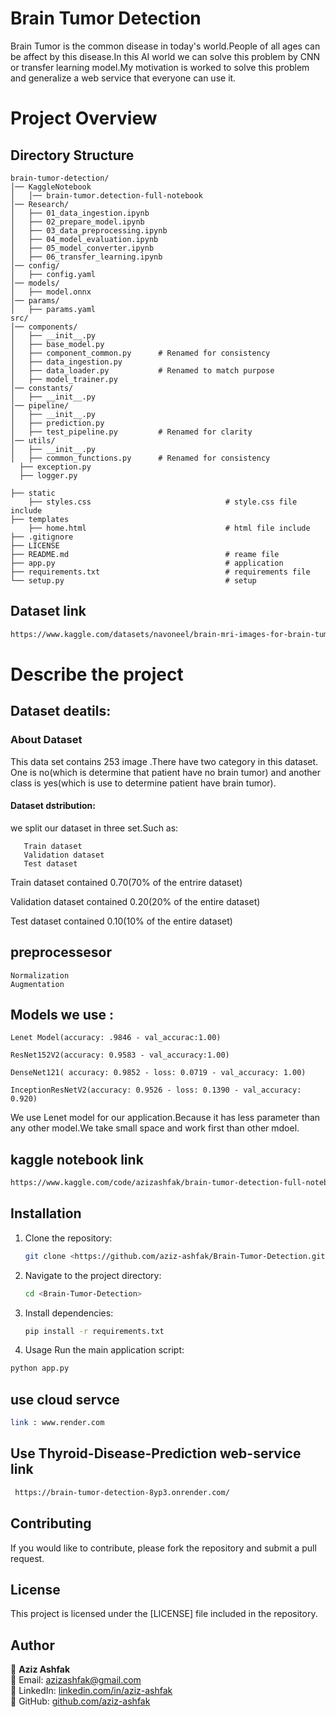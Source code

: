 # Brain Tumor Detection
Brain Tumor is the common disease in today's world.People of all ages can be affect by this disease.In this AI world we can solve this problem by CNN or transfer learning model.My motivation is worked to solve this problem and generalize a web service that everyone can use it.
# Project Overview
## Directory Structure
```
brain-tumor-detection/
│── KaggleNotebook
│   │── brain-tumor.detection-full-notebook
│── Research/
│   ├── 01_data_ingestion.ipynb
│   ├── 02_prepare_model.ipynb
│   ├── 03_data_preprocessing.ipynb
│   ├── 04_model_evaluation.ipynb
│   ├── 05_model_converter.ipynb
│   ├── 06_transfer_learning.ipynb
│── config/
│   ├── config.yaml
│── models/
│   ├── model.onnx
│── params/
│   ├── params.yaml
src/
│── components/
│   ├── __init__.py
│   ├── base_model.py
│   ├── component_common.py      # Renamed for consistency
│   ├── data_ingestion.py
│   ├── data_loader.py           # Renamed to match purpose
│   ├── model_trainer.py
│── constants/
│   ├── __init__.py
│── pipeline/
│   ├── __init__.py
│   ├── prediction.py
│   ├── test_pipeline.py         # Renamed for clarity
│── utils/
│   ├── __init__.py
│   ├── common_functions.py      # Renamed for consistency
  ├── exception.py
  ├── logger.py
  
├── static
    ├── styles.css                              # style.css file include     
├── templates
    ├── home.html                               # html file include           
├── .gitignore             
├── LICENSE                                    
├── README.md                                   # reame file
├── app.py                                      # application 
├── requirements.txt                            # requirements file
└── setup.py                                    # setup 
```

## Dataset link 

```bash
https://www.kaggle.com/datasets/navoneel/brain-mri-images-for-brain-tumor-detection
```
# Describe the project
## Dataset deatils:
### About Dataset
This data set contains 253 image .There have two category in this dataset. One is no(which is determine that patient  have no brain tumor) and another class is yes(which is use to determine patient  have brain tumor).

#### Dataset dstribution:
we split our dataset in three set.Such as:

       Train dataset
       Validation dataset
       Test dataset 

Train dataset contained 0.70(70% of the entrire dataset)

Validation dataset contained 0.20(20% of the entire dataset)

Test dataset contained 0.10(10% of the entire dataset)



## preprocessesor 
    Normalization
    Augmentation
## Models we use :
    Lenet Model(accuracy: .9846 - val_accurac:1.00)

    ResNet152V2(accuracy: 0.9583 - val_accuracy:1.00) 

    DenseNet121( accuracy: 0.9852 - loss: 0.0719 - val_accuracy: 1.00)
 
    InceptionResNetV2(accuracy: 0.9526 - loss: 0.1390 - val_accuracy: 0.920)  

We use Lenet model for our application.Because it has less parameter than any other model.We take small space and work first than other mdoel.

## kaggle notebook link
```bash 
https://www.kaggle.com/code/azizashfak/brain-tumor-detection-full-notebook/notebook
```

## Installation
1. Clone the repository:
   ```bash
   git clone <https://github.com/aziz-ashfak/Brain-Tumor-Detection.git>
   ```
2. Navigate to the project directory:
   ```bash
   cd <Brain-Tumor-Detection>
   ```
3. Install dependencies:
   ```bash
   pip install -r requirements.txt
4. Usage
Run the main application script:
```bash
python app.py
   ```

## use cloud servce 
```bash 
link : www.render.com
```
## Use Thyroid-Disease-Prediction web-service link

```bash
 https://brain-tumor-detection-8yp3.onrender.com/
```
## Contributing
If you would like to contribute, please fork the repository and submit a pull request.

## License
This project is licensed under the [LICENSE] file included in the repository.

## Author

👤 **Aziz Ashfak**  
📧 Email: [azizashfak@gmail.com](mailto:azizashfak@gmail.com)  
🔗 LinkedIn: [linkedin.com/in/aziz-ashfak](https://www.linkedin.com/in/aziz-ashfak/)  
🐙 GitHub: [github.com/aziz-ashfak](https://github.com/aziz-ashfak/) 
